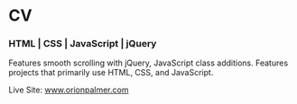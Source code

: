 # CV

### HTML | CSS | JavaScript | jQuery

Features smooth scrolling with jQuery, JavaScript class additions. Features projects that primarily use HTML, CSS, and JavaScript.

Live Site: www.orionpalmer.com
